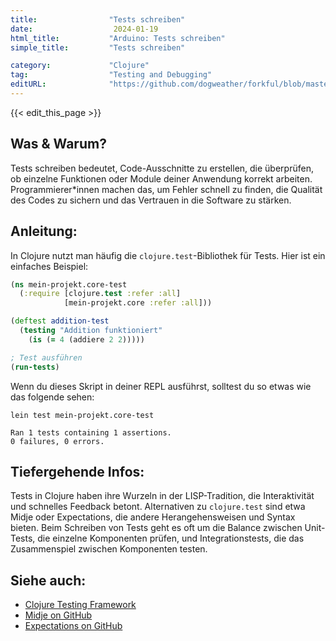 ```yaml
---
title:                "Tests schreiben"
date:                  2024-01-19
html_title:           "Arduino: Tests schreiben"
simple_title:         "Tests schreiben"

category:             "Clojure"
tag:                  "Testing and Debugging"
editURL:              "https://github.com/dogweather/forkful/blob/master/content/de/clojure/writing-tests.md"
---
```


{{< edit_this_page >}}

## Was & Warum?

Tests schreiben bedeutet, Code-Ausschnitte zu erstellen, die überprüfen, ob einzelne Funktionen oder Module deiner Anwendung korrekt arbeiten. Programmierer*innen machen das, um Fehler schnell zu finden, die Qualität des Codes zu sichern und das Vertrauen in die Software zu stärken.

## Anleitung:

In Clojure nutzt man häufig die `clojure.test`-Bibliothek für Tests. Hier ist ein einfaches Beispiel:

```clojure
(ns mein-projekt.core-test
  (:require [clojure.test :refer :all]
            [mein-projekt.core :refer :all]))

(deftest addition-test
  (testing "Addition funktioniert"
    (is (= 4 (addiere 2 2)))))

; Test ausführen
(run-tests)
```

Wenn du dieses Skript in deiner REPL ausführst, solltest du so etwas wie das folgende sehen:

```
lein test mein-projekt.core-test

Ran 1 tests containing 1 assertions.
0 failures, 0 errors.
```

## Tiefergehende Infos:

Tests in Clojure haben ihre Wurzeln in der LISP-Tradition, die Interaktivität und schnelles Feedback betont. Alternativen zu `clojure.test` sind etwa Midje oder Expectations, die andere Herangehensweisen und Syntax bieten. Beim Schreiben von Tests geht es oft um die Balance zwischen Unit-Tests, die einzelne Komponenten prüfen, und Integrationstests, die das Zusammenspiel zwischen Komponenten testen.

## Siehe auch:

- [Clojure Testing Framework](https://clojure.github.io/clojure/clojure.test-api.html)
- [Midje on GitHub](https://github.com/marick/Midje)
- [Expectations on GitHub](https://github.com/clojure-expectations/expectations)
